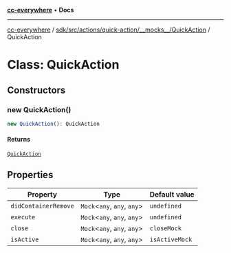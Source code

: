 [**cc-everywhere**](../../../../../../../index.md) • **Docs**

***

[cc-everywhere](../../../../../../../index.md) / [sdk/src/actions/quick-action/\_\_mocks\_\_/QuickAction](../index.md) / QuickAction

# Class: QuickAction

## Constructors

### new QuickAction()

```ts
new QuickAction(): QuickAction
```

#### Returns

[`QuickAction`](QuickAction.md)

## Properties

| Property | Type | Default value |
| ------ | ------ | ------ |
| `didContainerRemove` | `Mock`\<`any`, `any`, `any`\> | `undefined` |
| `execute` | `Mock`\<`any`, `any`, `any`\> | `undefined` |
| `close` | `Mock`\<`any`, `any`, `any`\> | `closeMock` |
| `isActive` | `Mock`\<`any`, `any`, `any`\> | `isActiveMock` |
